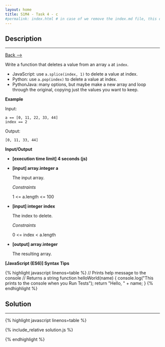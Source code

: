 ```yaml
---
layout: home
title: S1M4 - Task 4 - c
#permalink: index.html # in case of we remove the index.md file, this doc will be the index page
---
```


<div class="row">
<div class="columnStmt" markdown="1">

##  Description
------

[Back --> ](../README.md)

Write a function that deletes a value from an array `a` at `index`.

-   JavaScript: use `a.splice(index, 1)` to delete a value at index.
-   Python: use `a.pop(index)` to delete a value at index.
-   PythonJava: many options, but maybe make a new array and loop through the original, copying just the values you want to keep.

**Example**

Input:
```
a == [0, 11, 22, 33, 44]
index == 2
```
Output:
```
[0, 11, 33, 44]
```

**Input/Output**

* **[execution time limit] 4 seconds (js)**

* **[input] array.integer a**

    The input array.

    *Constraints*

    1 <= a.length <= 100

* **[input] integer index**

    The index to delete.

    *Constraints*

    0 <= index < a.length

* **[output] array.integer**

    The resulting array.

**[JavaScript (ES6)] Syntax Tips**

{% highlight javascript linenos=table %}
// Prints help message to the console
// Returns a string
function helloWorld(name) {
    console.log("This prints to the console when you Run Tests");
    return "Hello, " + name;
}
{% endhighlight %}

</div>
<div class="columnSol" markdown="1">

## Solution
------

{% highlight javascript linenos=table %}

{% include_relative solution.js %}

{% endhighlight %}

</div>
</div>
